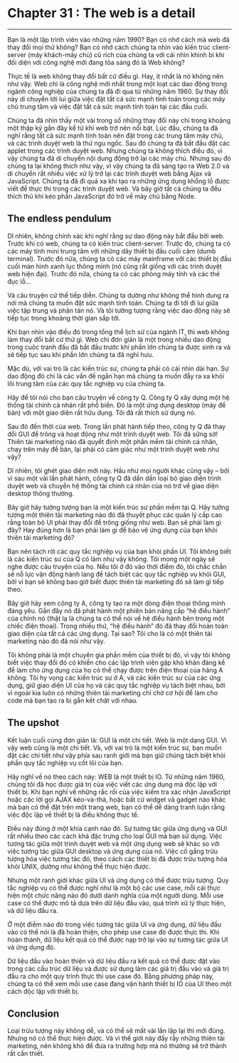 # Chapter 31 : The web is a detail
-----------------------

Bạn là một lập trình viên vào những năm 1990? Bạn có nhớ cách mà web đã thay đổi mọi thứ không? Bạn có nhớ cách chúng ta nhìn vào kiến trúc client-server (máy khách-máy chủ) cũ rích của chúng ta với cái nhìn khinh bỉ khi đối diện với công nghệ mới đang tỏa sáng đó là Web không?

Thực tế là web không thay đổi bất cứ điều gì. Hay, ít nhất là nó không nên như vậy. Web chỉ là công nghệ mới nhất trong một loạt các dao động trong ngành công nghiệp của chúng ta đã đi qua từ những năm 1960. Sự thay đổi này di chuyển tới lui giữa việc đặt tất cả sức mạnh tính toán trong các máy chủ trung tâm và việc đặt tất cả sức mạnh tính toán tại các đầu cuối.

Chúng ta đã nhìn thấy một vài trong số những thay đổi này chỉ trong khoảng một thập kỷ gần đây kể từ khi web trở nên nổi bật. Lúc đầu, chúng ta đã nghĩ rằng tất cả sức mạnh tính toán nên đặt trong các trung tâm máy chủ, và các trình duyệt web là thứ ngu ngốc. Sau đó chúng ta đã bắt đầu đặt các applet trong các trình duyệt web. Nhưng chúng ta không thích điều đó, vì vậy chúng ta đã di chuyển nội dung động trở lại các máy chủ. Nhưng sau đó chúng ta lại không thích như vậy, vì vậy chúng ta đã sáng tạo ra Web 2.0 và di chuyển rất nhiều việc xử lý trở lại các trình duyệt web bằng Ajax và JavaScript. Chúng ta đã đi quá xa khi tạo ra những ứng dụng khổng lồ được viết để thực thi trong các trình duyệt web. Và bây giờ tất cả chúng ta đều thích thú khi kéo phần JavaScript đó trở về máy chủ bằng Node.

## The endless pendulum

Dĩ nhiên, không chính xác khi nghĩ rằng sự dao động này bắt đầu bởi web. Trước khi có web, chúng ta có kiến trúc client-server. Trước đó, chúng ta có các máy tính mini trung tâm với những dãy thiết bị đầu cuối câm (dumb terminal). Trước đó nữa, chúng ta có các máy mainframe với các thiết bị đầu cuối màn hình xanh lục thông minh (nó cũng rất giống với các trình duyệt web hiện đại). Trước đó nữa, chúng ta có các phòng máy tính và các thẻ đục lỗ…

Và câu truyện cứ thế tiếp diễn. Chúng ta dường như không thể hình dung ra nơi mà chúng ta muốn đặt sức mạnh tính toán. Chúng ta đi tới đi lui giữa việc tập trung và phân tán nó. Và tôi tưởng tượng rằng việc dao động này sẽ tiếp tục trong khoảng thời gian sắp tới.

Khi bạn nhìn vào điều đó trong tổng thể lịch sử của ngành IT, thì web không làm thay đổi bất cứ thứ gì. Web chỉ đơn giản là một trong nhiều dao động trong cuộc tranh đấu đã bắt đầu trước khi phần lớn chúng ta được sinh ra và sẽ tiếp tục sau khi phần lớn chúng ta đã nghỉ hưu.

Mặc dù, với vai trò là các kiến trúc sư, chúng ta phải có cái nhìn dài hạn. Sự dao động đó chỉ là các vấn đề ngắn hạn mà chúng ta muốn đẩy ra xa khỏi lõi trung tâm của các quy tắc nghiệp vụ của chúng ta.

Hãy để tôi nói cho bạn câu truyện về công ty Q. Công ty Q xây dựng một hệ thống tài chính cá nhân rất phổ biến. Đó là một ứng dụng desktop (máy để bàn) với một giao diện rất hữu dụng. Tôi đã rất thích sử dụng nó.

Sau đó đến thời của web. Trong lần phát hành tiếp theo, công ty Q đã thay đổi GUI để trông và hoạt động như một trình duyệt web. Tôi đã sững sờ! Thiên tài marketing nào đã quyết định một phần mềm tài chính cá nhân, chạy trên máy để bàn, lại phải có cảm giác như một trình duyệt web như vậy?

Dĩ nhiên, tôi ghét giao diện mới này. Hầu như mọi người khác cũng vậy – bởi vì sau một vài lần phát hành, công ty Q đã dần dần loại bỏ giao diện trình duyệt web và chuyển hệ thống tài chính cá nhân của nó trở về giao diện desktop thông thường.

Bây giờ hãy tưởng tượng bạn là một kiến trúc sư phần mềm tại Q. Hãy tưởng tượng một thiên tài marketing nào đó đã thuyết phục các quản lý cấp cao rằng toàn bộ UI phải thay đổi để trông giống như web. Bạn sẽ phải làm gì đây? Hay đúng hơn là bạn phải làm gì để bảo vệ ứng dụng của bạn khỏi thiên tài marketing đó?

Bạn nên tách rời các quy tắc nghiệp vụ của bạn khỏi phần UI. Tôi không biết là các kiến trúc sư của Q có làm như vậy không. Tôi mong một ngày sẽ nghe được câu truyện của họ. Nếu tôi ở đó vào thời điểm đó, tôi chắc chắn sẽ nỗ lực vận động hành lang để tách biệt các quy tắc nghiệp vụ khỏi GUI, bởi vì bạn sẽ không bao giờ biết được thiên tài marketing đó sẽ làm gì tiếp theo.

Bây giờ hãy xem công ty A, công ty tạo ra một dòng điện thoại thông minh đáng yêu. Gần đây nó đã phát hành một phiên bản nâng cấp “hệ điều hành” của chính nó (thật lạ là chúng ta có thể nói về hệ điều hành bên trong một chiếc điện thoai). Trong nhiều thứ, “hệ điều hành” đó đã thay đổi hoàn toàn giao diện của tất cả các ứng dụng. Tại sao? Tôi cho là có một thiên tài marketing nào đó đã nói như vậy.

Tôi không phải là một chuyên gia phần mềm của thiết bị đó, vì vậy tôi không biết việc thay đổi đó có khiến cho các lập trình viên gặp khó khăn đáng kể để làm cho ứng dụng của họ có thể chạy được trên điện thoại của hãng A không. Tôi hy vọng các kiến trúc sư ở A, và các kiến trúc sư của các ứng dụng, giữ giao diện UI của họ và các quy tắc nghiệp vụ tách biệt nhau, bởi vì ngoài kia luôn có những thiên tài marketing chỉ chờ cơ hội để làm cho code mà bạn tạo ra bị gắn kết chặt với nhau.

## The upshot
Kết luận cuối cùng đơn giản là: GUI là một chi tiết. Web là một dạng GUI. Vì vậy web cũng là một chi tiết. Và, với vai trò là một kiến trúc sư, bạn muốn đặt các chi tiết như vậy phía sau ranh giới mà bạn giữ chúng tách biệt khỏi phần quy tắc nghiệp vụ cốt lõi của bạn.

Hãy nghĩ về nó theo cách này: WEB là một thiết bị IO. Từ những năm 1960, chúng tôi đã học được giá trị của việc viết các ứng dụng mà độc lập với thiết bị. Khi bạn nghĩ về những rắc rối của việc kiểm tra xác nhận JavaScript hoặc các lời gọi AJAX kéo-và-thả, hoặc bất cứ widget và gadget nào khác mà bạn có thể đặt trên một trang web, bạn có thể dễ dàng tranh luận rằng việc độc lập về thiết bị là điều không thực tế.

Điều này đúng ở một khía cạnh nào đó. Sự tương tác giữa ứng dụng và GUI rất nhiều theo các cách khá đặc trưng cho loại GUI mà bạn sử dụng. Việc tương tác giữa một trình duyệt web và một ứng dụng web sẽ khác so với việc tương tác giữa GUI desktop và ứng dụng của nó. Việc cố gắng trừu tượng hóa việc tương tác đó, theo cách các thiết bị đã được trừu tượng hóa khỏi UNIX, dường như không thể thực hiện được.

Nhưng một ranh giới khác giữa UI và ứng dụng có thể được trừu tượng. Quy tắc nghiệp vụ có thể được nghĩ như là một bộ các use case, mỗi cái thực hiện một chức năng nào đó dưới danh nghĩa của một người dùng. Mỗi use case có thể được mô tả dựa trên dữ liệu đầu vào, quá trình xử lý thực hiện, và dữ liệu đầu ra.

Ở một điểm nào đó trong việc tương tác giữa UI và ứng dụng, dữ liệu đầu vào có thể nói là đã hoàn thiện, cho phép use case đó được thực thi. Khi hoàn thành, dữ liệu kết quả có thể được nạp trở lại vào sự tương tác giữa UI và ứng dụng đó.

Dữ liệu đầu vào hoàn thiện và dữ liệu đầu ra kết quả có thể được đặt vào trong các cấu trúc dữ liệu và được sử dụng làm các giá trị đầu vào và giá trị đầu ra cho một quy trình thực thi use case đó. Bằng phương pháp này, chúng ta có thể xem mỗi use case đang vận hành thiết bị IO của UI theo một cách độc lập với thiết bị.


## Conclusion
Loại trừu tượng này không dễ, và có thể sẽ mất vài lần lặp lại thì mới đúng. Nhưng nó có thể thực hiện được. Và vì thế giới này đầy rẫy những thiên tài marketing, nên không khó để đưa ra trường hợp mà nó thường sẽ trở thành rất cần thiết.

